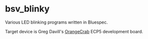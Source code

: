 # bsv_blinky
Various LED blinking programs written in Bluespec. 

Target device is Greg Davill's [OrangeCrab](https://gregdavill.github.io/OrangeCrab/) ECP5 development board. 
